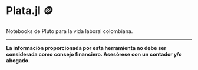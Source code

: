 # Plata.jl 🪙

Notebooks de Pluto para la vida laboral colombiana.

----

**La información proporcionada por esta herramienta no debe ser considerada como
consejo financiero. Asesórese con un contador y/o abogado.**
